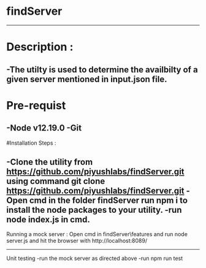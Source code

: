 # findServer
----------------------------------------------------------------------------------------------------------------------------------------------

# Description : 
-The utilty is used to  determine the availbilty of a given server mentioned in input.json file.
----------------------------------------------------------------------------------------------------------------------------------------------
# Pre-requist
-Node v12.19.0
-Git
----------------------------------------------------------------------------------------------------------------------------------------------
#Installation Steps :

-Clone the utility from https://github.com/piyushlabs/findServer.git using command git clone https://github.com/piyushlabs/findServer.git
-Open cmd in the folder findServer run npm i to install the node packages to your utility.
-run node index.js in cmd.
----------------------------------------------------------------------------------------------------------------------------------------------

Running a mock server :
Open cmd in findServer\features and run node server.js and hit the browser with http://localhost:8089/

----------------------------------------------------------------------------------------------------------------------------------------------
Unit testing
-run the mock server as directed above 
-run npm run test